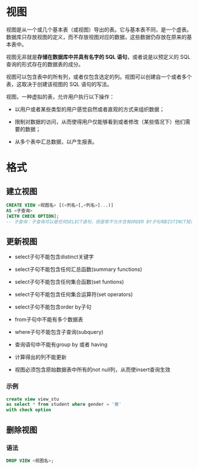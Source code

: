 # 视图
视图是从一个或几个基本表（或视图）导出的表。它与基本表不同，是一个虚表。数据库只存放视图的定义，而不存放视图对应的数据，这些数据仍存放在原来的基本表中。

视图无非就是**存储在数据库中并具有名字的 SQL 语句**，或者说是以预定义的 SQL 查询的形式存在的数据表的成分。

视图可以包含表中的所有列，或者仅包含选定的列。视图可以创建自一个或者多个表，这取决于创建该视图的 SQL 语句的写法。

视图，一种虚拟的表，允许用户执行以下操作：

- 以用户或者某些类型的用户感觉自然或者直观的方式来组织数据；

- 限制对数据的访问，从而使得用户仅能够看到或者修改（某些情况下）他们需要的数据；

- 从多个表中汇总数据，以产生报表。

# 格式
## 建立视图
```sql
CREATE VIEW <视图名> [(<列名>[,<列名>]...)]
AS <子查询>
[WITH CHECK OPTION];
-- 子查询：子查询可以是任何SELECT语句，但是常不允许含有ORDER BY子句和DISTINCT短语； WITH CHECK OPTION：表示对UPDATE、INSERT、DELETE操作时要保证更新。
```

## 更新视图
- select子句不能包含distinct关键字

- select子句不能包含任何汇总函数(summary functions)

- select子句不能包含任何集合函数(set funtions)

- select子句不能包含任何集合运算符(set operators)

- select子句不能包含order by子句

- from子句中不能有多个数据表

- where子句不能包含子查询(subquery)

- 查询语句中不能有group by 或者 having

- 计算得出的列不能更新

- 视图必须包含原始数据表中所有的not null列，从而使insert查询生效

### 示例
```sql
create view view_stu
as select * from student where gender = '男'
with check option
```

## 删除视图
### 语法
```sql
DROP VIEW <视图名>;
```
